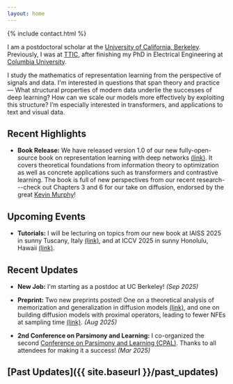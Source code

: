 ```yaml
---
layout: home
---
```


{% include contact.html %}

I am a postdoctoral scholar at the [University of California,
Berkeley](https://berkeley.edu).
Previously, I was at [TTIC](https://ttic.edu), after finishing my PhD in
Electrical Engineering at [Columbia University](https://ee.columbia.edu).

<!-- TODO: Rewrite/Rebrand! -->
I study the mathematics of representation learning from the
perspective of signals and data. I'm interested in questions that span theory
and practice &mdash; What structural properties of modern data underlie the
successes of deep learning? How can we scale our models more effectively by
exploiting this structure? I’m especially interested in transformers, and
applications to text and visual data.


## Recent Highlights

- **Book Release:** We have released version 1.0 of our new fully-open-source
  book on representation learning with deep networks
  [(link)](https://ma-lab-berkeley.github.io/deep-representation-learning-book/).
  It covers theoretical foundations from information theory to optimization as
  well as concrete applications such as transformers and contrastive learning.
  The book is full of new perspectives from our recent research---check out
  Chapters 3 and 6 for our take on diffusion, endorsed by the great [Kevin
  Murphy](https://x.com/sirbayes/status/1960358766270107807)!

## Upcoming Events

- **Tutorials:** I will be lecturing on topics from our new book at IAISS 2025
  in sunny Tuscany, Italy [(link)](https://2025.iaiss.cc/), and at ICCV 2025 in
  sunny Honolulu, Hawaii
  [(link)](https://iccv.thecvf.com/virtual/2025/tutorial/2852).


## Recent Updates

- **New Job:** I'm starting as a postdoc at UC Berkeley! _(Sep 2025)_

- **Preprint:** Two new preprints posted! One on a theoretical analysis of
  memorization and generalization in diffusion models [(link)](https://arxiv.org/abs/2508.17689), and one on
  building diffusion models with proximal operators, leading to fewer NFEs at
  sampling time [(link)](https://arxiv.org/abs/2507.08956).  _(Aug 2025)_

- **2nd Conference on Parsimony and Learning:** I co-organized the second
  [Conference on Parsimony and Learning (CPAL)](https://cpal.cc). Thanks to all
  attendees for making it a success! _(Mar 2025)_

## [Past Updates]({{ site.baseurl }}/past_updates)
